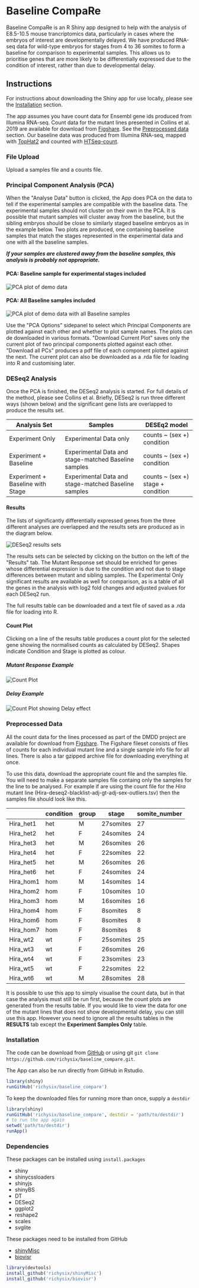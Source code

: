 # Baseline CompaRe

Baseline CompaRe is an R Shiny app designed to help with the analysis of
E8.5-10.5 mouse trancriptomics data, particularly in cases where the embryos of
interest are developmentally delayed. We have produced RNA-seq data for
wild-type embryos for stages from 4 to 36 somites to form a baseline for
comparison to experimental samples. This allows us to prioritise genes that
are more likely to be differentially expressed due to the condition of interest,
rather than due to developmental delay.

## Instructions

For instructions about downloading the Shiny app for use locally, please see the
[Installation](#installation) section.

The app assumes you have count data for Ensembl gene ids produced from Illumina
RNA-seq. Count data for the mutant lines presented in Collins et al. 2019 are
available for download from [Figshare](https://doi.org/10.6084/m9.figshare.6819611).
See the [Preprocessed data](#preprocessed-data) section.
Our baseline data was produced from Illumina RNA-seq, mapped with
[TopHat2](https://ccb.jhu.edu/software/tophat/index.shtml) and counted with
[HTSeq-count](https://htseq.readthedocs.io/en/release_0.10.0/count.html).

### File Upload

Upload a samples file and a counts file.

<div class="file-format-content" ></div>

### Principal Component Analysis (PCA)

When the "Analyse Data" button is clicked, the App does PCA on the data to
tell if the experimental samples are compatible with the baseline data. The
experimental samples should not cluster on their own in the PCA. It is possible
that mutant samples will cluster away from the baseline, but the sibling
embryos should be close to similarly staged baseline embryos as in the example
below. Two plots are produced, one containing baseline samples that match the
stages represented in the experimental data and one with all the baseline
samples.

**_If your samples are clustered away from the baseline samples, this analysis is
probably not appropriate._**

#### PCA: Baseline sample for experimental stages included

![PCA plot of demo data](www/images/demo_pca_reduced.png "PCA of demo data")

#### PCA: All Baseline samples included

![PCA plot of demo data with all Baseline samples](www/images/demo_pca_all.png "PCA of demo data with all baseline samples")

Use the "PCA Options" sidepanel to select which Principal Components are plotted
against each other and whether to plot sample names. The plots can de downloaded
in various formats. "Download Current Plot" saves only the current plot of
two principal components plotted against each other. "Download all PCs" produces
a pdf file of each component plotted against the next. The current plot can also
be downloaded as a .rda file for loading into R and customising later.

### DESeq2 Analysis

Once the PCA is finished, the DESeq2 analysis is started. For full details of
the method, please see Collins et al. Briefly, DESeq2 is run three
different ways (shown below) and the significant gene lists are overlapped to produce the
results set.

|Analysis Set|Samples|DESEq2 model|
|------------|-------|------------|
|Experiment Only|Experimental Data only| counts ~ (sex +) condition|
|Experiment + Baseline|Experimental Data and stage-matched Baseline samples| counts ~ (sex +) condition|
|Experiment + Baseline with Stage|Experimental Data and stage-matched Baseline samples| counts ~ (sex +) stage + condition|

#### Results

The lists of significantly differentially expressed genes from the three
different analyses are overlapped and the results sets are produced as in the
diagram below.

![DESeq2 results sets](www/images/deseq2_overlaps.png "Diagram of DESeq2 overlaps")

The results sets can be selected by clicking on the button on the left of the
"Results" tab.
The Mutant Response set should be enriched for genes whose differential
expression is due to the condition and not due to stage differences between
mutant and sibling samples. The Experimental Only significant results are
available as well for comparison, as is a table of all the genes in the
analysis with log2 fold changes and adjusted pvalues for each DESeq2 run.

The full results table can be downloaded and a text file of saved as a .rda
file for loading into R.

#### Count Plot

Clicking on a line of the results table produces a count plot for the selected
gene showing the normalised counts as calculated by DESeq2. Shapes indicate
Condition and Stage is plotted as colour.

##### Mutant Response Example

![Count Plot](www/images/count_plot_example.png "Example Count Plot - Zfp951 ENSMUSG00000072774")

##### Delay Example

![Count Plot showing Delay effect](www/images/count_plot_delay_example.png "Example Count Plot - Elf5 ENSMUSG00000027186")

<h3 id="preprocessed-data">Preprocessed Data</h3>

All the count data for the lines processed as part of the DMDD project are available
for download from [Figshare](https://doi.org/10.6084/m9.figshare.6819611).
The Figshare fileset consists of files of counts for each individual mutant line
and a single sample info file for all lines. There is also a tar gzipped archive file
for downloading everything at once.

To use this data, download the appropriate count file and the samples file.
You will need to make a separate samples file containg only the samples for the
line to be analysed. For example if are using the count file for the _Hira_
mutant line (Hira-deseq2-blacklist-adj-gt-adj-sex-outliers.tsv) then the samples
file should look like this.

|   |condition|group|stage|somite_number|
|---|---------|-----|-----|-------------|
|Hira_het1|het|M|27somites|27|
|Hira_het2|het|F|24somites|24|
|Hira_het3|het|M|26somites|26|
|Hira_het4|het|F|22somites|22|
|Hira_het5|het|M|26somites|26|
|Hira_het6|het|F|24somites|24|
|Hira_hom1|hom|M|14somites|14|
|Hira_hom2|hom|F|10somites|10|
|Hira_hom3|hom|M|16somites|16|
|Hira_hom4|hom|F|8somites|8|
|Hira_hom6|hom|F|8somites|8|
|Hira_hom7|hom|F|8somites|8|
|Hira_wt2|wt|F|25somites|25|
|Hira_wt3|wt|F|26somites|26|
|Hira_wt4|wt|F|23somites|23|
|Hira_wt5|wt|F|22somites|22|
|Hira_wt6|wt|M|28somites|28|

It is possible to use this app to simply visualise the count data, but in that case
the analysis must still be run first, because the count plots are generated from
the results table.
If you would like to view the data for one of the mutant lines that does not
show developmental delay, you can still use this app.
However you need to ignore all the results tables in the **RESULTS** tab except the
**Experiment Samples Only** table.

<h3 id="installation">Installation</h3>

The code can be download from [GitHub](https://github.com/richysix/baseline_compare)
or using git `git clone https://github.com/richysix/baseline_compare.git`.

The App can also be run directly from GitHub in Rstudio.
```r
library(shiny)
runGitHub('richysix/baseline_compare')
```

To keep the downloaded files for running more than once, supply a `destdir`
```r
library(shiny)
runGitHub('richysix/baseline_compare', destdir = 'path/to/destdir')
# to run the app again
setwd('path/to/destdir')
runApp()
```

### Dependencies

These packages can be installed using `install.packages`

* shiny
* shinycssloaders
* shinyjs
* shinyBS
* DT
* DESeq2
* ggplot2
* reshape2
* scales
* svglite

These packages need to be installed from GitHub

* [shinyMisc](https://github.com/richysix/shinyMisc)
* [biovisr](https://github.com/richysix/biovisr)

```r
library(devtools)
install_github('richysix/shinyMisc')
install_github('richysix/biovisr')
```

